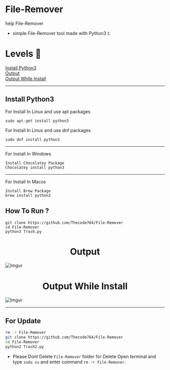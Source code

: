 # File-Remover
help File-Remover
- simple File-Remover tool made with Python3 (:
# Levels 👑
[Install Python3](#Install-Python3)
<br>
[Output](#Output)
<br>
[Output While Install](#Output-While-Install)

---
## Install Python3
For Install In Linux and use apt packages
```
sudo apt-get install python3
```
For Install In Linux and use dnf packages
```
sudo dnf install python3
```
---
For Install In Windows
```
Install Chocolatey Package
Chocolatey install python3
```
---
For Install In Macos
```
Install Brew Package
brew install python2
```

## How To Run ?
```
git clone https://github.com/Thecode764/File-Remover
cd File-Remover
python3 Trash.py
```
<h1 align="center">Output</h1>


![Imgur](https://i.postimg.cc/wgHG5yGB/Screenshot-from-2023-08-06-06-27-14.png?dl=1)




<h1 align="center">Output While Install</h1>

![Imgur](https://i.postimg.cc/jT1p0Skx/Screenshot-from-2023-08-06-00-33-12.png?dl=1)

---
## For Update
```zsh
rm -r File-Remover
git clone https://github.com/Thecode764/File-Remover
cd File-Remover
python2 Trash2.py
```
- Please Dont Delete `File-Remover` folder for Delete Open terminal and type `sudo su` and enter command `rm -r File-Remover`.

